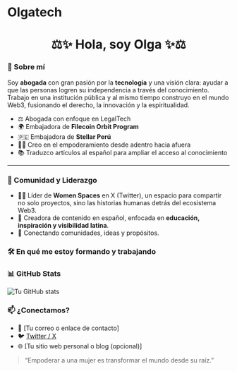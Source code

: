 # Olgatech
<h1 align="center">⚖️✨ Hola, soy Olga ✨⚖️</h1>

### 🌟 Sobre mí

Soy **abogada** con gran pasión por la **tecnología** y una visión clara: ayudar a que las personas logren su independencia a través del conocimiento. Trabajo en una institución pública y al mismo tiempo construyo en el mundo Web3, fusionando el derecho, la innovación y la espiritualidad.

- ⚖️ Abogada con enfoque en LegalTech  
- 🌍 Embajadora de **Filecoin Orbit Program**  
- 🇵🇪 Embajadora de **Stellar Perú**  
- 🧘‍♀️ Creo en el empoderamiento desde adentro hacia afuera  
- 📚 Traduzco artículos al español para ampliar el acceso al conocimiento  

---

### 💬 Comunidad y Liderazgo

- 👩‍💻 Líder de **Women Spaces** en X (Twitter), un espacio para compartir no solo proyectos, sino las historias humanas detrás del ecosistema Web3.
- 🎤 Creadora de contenido en español, enfocada en **educación, inspiración y visibilidad latina**.
- 🤝 Conectando comunidades, ideas y propósitos.


### 🛠️ En qué me estoy formando y trabajando



### 📊 GitHub Stats

![Tu GitHub stats](https://github-readme-stats.vercel.app/api?username=TU_USUARIO_AQUI&show_icons=true&theme=tokyonight)


### 📫 ¿Conectamos?

- 💌 [Tu correo o enlace de contacto]
- 🐦 [Twitter / X](https://twitter.com/tu_usuario)
- 🌐 [Tu sitio web personal o blog (opcional)]


> “Empoderar a una mujer es transformar el mundo desde su raíz.”  

